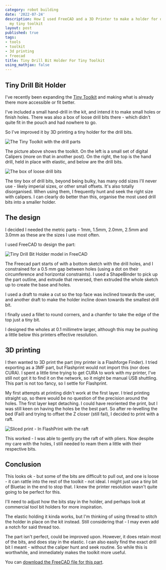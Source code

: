 ```yaml
---
category: robot building
date: '2022-07-24'
description: How I used FreeCAD and a 3D Printer to make a holder for drill bits in
  my tiny toolkit
layout: post
published: true
tags:
- tools
- toolkit
- 3d printing
- freecad
title: Tiny Drill Bit Holder For Tiny Toolkit
using_mathjax: false
---
```

## Tiny Drill Bit Holder

I've recently been expanding the [Tiny Toolkit](/2022/07/09/tiny-robotics-toolkit.html) and making what is already there more accessible or fit better.

I've included a small hand-drill in the kit, and intend it to make small holes or finish holes. There was also a box of loose drill bits there - which didn't quite fit in the pouch and had nowhere to go.

So I've improved it by 3D printing a tiny holder for the drill bits.

![The Tiny Toolkit with the drill parts](/galleries/2022/07-24-tiny-toolkit-drill-parts/IMG_6553.jpeg)

The picture above shows the toolkit. On the left is a small set of digital Calipers (more on that in another post). On the right, the top is the hand drill, held in place with elastic, and below are the drill bits.

![The box of loose drill bits](/galleries/2022/07-24-tiny-toolkit-drill-parts/IMG_6554.jpeg)

The tiny box of drill bits, beyond being bulky, has many odd sizes I'll never use - likely imperial sizes, or other small offsets. It's also totally disorganised. When using them, I frequently hunt and seek the right size with calipers. I can clearly do better than this, organise the most used drill bits into a smaller holder.

## The design

I decided I needed the metric parts - 1mm, 1.5mm, 2.0mm, 2.5mm and 3.0mm as these are the sizes I use most often.

I used FreeCAD to design the part:

![Tiny Drill Bit Holder model in FreeCAD](/galleries/2022/07-24-tiny-toolkit-drill-parts/FreeCADmodel.png)

The Freecad part starts of with a bottom sketch with the drill holes, and I constrained for a 0.5 mm gap between holes (using a dot on their circumference and horizontal constraints). I used a ShapeBinder to pick up the part outline, and extrude that reversed, then extruded the whole sketch up to create the base and holes.

I used a draft to make a cut so the top face was inclined towards the user, and another draft to make the holder incline down towards the smallest drill bit.

I finally used a fillet to round corners, and a chamfer to take the edge of the top just a tiny bit.

I designed the wholes at 0.1 millimetre larger, although this may be pushing a little below this printers effective resolution.

## 3D printing

I then wanted to 3D print the part (my printer is a Flashforge Finder). I tried exporting as a 3MF part, but Flashprint would not import this (nor does CURA). I spent a little time trying to get CURA to work with my printer, I've still not got it to find it on the network, so it might be manual USB shuttling. This part is not too fancy, so I settle for Flashprint.

My first attempts at printing didn't work at the first layer. I tried printing straight up, so there would be no question of the precision around the holes. The first layer kept detaching. I could have reoriented the print, but I was still keen on having the holes be the best part. So after re-levelling the bed (Fail) and trying to offset the Z closer (still fail), I decided to print with a raft.

![Sliced print - In FlashPrint with the raft](/galleries/2022/07-24-tiny-toolkit-drill-parts/SlicingWithRaft.png)

This worked - I was able to gently pry the raft of with pliers. Now despite my care with the holes, I still needed to ream them a little with their respective bits.

## Conclusion

This looks ok - but some of the bits are difficult to pull out, and one is loose - it can rattle into the rest of the toolkit - not ideal. I might just use a tiny bit of Bluetac in the end to stop that. I knew the printer resolution wasn't quite going to be perfect for this.

I'll need to adjust how the bits stay in the holder, and perhaps look at commercial tool bit holders for more inspiration.

The elastic holding it kinda works, but I'm thinking of using thread to stitch the holder in place on the kit instead. Still considering that - I may even add a notch for said thread too.

The part isn't perfect, could be improved upon. However, it does retain most of the bits, and does stay in the elastic. I can also easily find the exact drill bit I meant - without the caliper hunt and seek routine. So while this is worthwhile, and immediately makes the toolkit more useful.

You can [download the FreeCAD file for this part](/galleries/2022/07-24-tiny-toolkit-drill-parts/tiny_drillbit_holder.FCStd).
